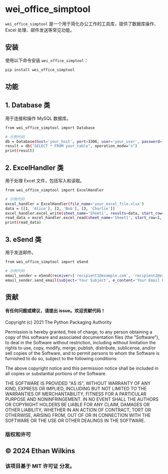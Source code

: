 # wei_office_simptool

`wei_office_simptool` 是一个用于简化办公工作的工具库，提供了数据库操作、Excel 处理、邮件发送等常见功能。

## 安装

使用以下命令安装 `wei_office_simptool`：

```bash
pip install wei_office_simptool
```

## 功能

## 1. Database 类
用于连接和操作 MySQL 数据库。
```bash
from wei_office_simptool import Database

# 示例代码
db = Database(host='your_host', port=3306, user='your_user', password='your_password', db='your_database')
result = db("SELECT * FROM your_table", operation_mode="s")
print(result)
```
## 2. ExcelHandler 类
用于处理 Excel 文件，包括写入和读取。

```bash
from wei_office_simptool import ExcelHandler

# 示例代码
excel_handler = ExcelHandler(file_name='your_excel_file.xlsx')
data = [[1, 'Alice'], [2, 'Bob'], [3, 'Charlie']]
excel_handler.excel_write(sheet_name='Sheet1', results=data, start_row=1, start_col=1, end_row=3, end_col=2)
read_data = excel_handler.excel_read(sheet_name='Sheet1', start_row=1, start_col=1, end_row=3, end_col=2)
print(read_data)
```
## 3. eSend 类
用于发送邮件。

```bash
from wei_office_simptool import eSend

# 示例代码
email_sender = eSend(receiver=['recipient1@example.com', 'recipient2@example.com'])
email_sender.send_email(subject='Your Subject', e_content='Your Email Content', file_paths=['/path/to/file/'], file_names=['attachment.txt'])
```

## 贡献
#### 有任何问题或建议，请提出 issue。欢迎贡献代码！

Copyright (c) 2021 The Python Packaging Authority
 
Permission is hereby granted, free of charge, to any person obtaining a copy
of this software and associated documentation files (the "Software"), to deal
in the Software without restriction, including without limitation the rights
to use, copy, modify, merge, publish, distribute, sublicense, and/or sell
copies of the Software, and to permit persons to whom the Software is
furnished to do so, subject to the following conditions:
 
The above copyright notice and this permission notice shall be included in all
copies or substantial portions of the Software.
 
THE SOFTWARE IS PROVIDED "AS IS", WITHOUT WARRANTY OF ANY KIND, EXPRESS OR
IMPLIED, INCLUDING BUT NOT LIMITED TO THE WARRANTIES OF MERCHANTABILITY,
FITNESS FOR A PARTICULAR PURPOSE AND NONINFRINGEMENT. IN NO EVENT SHALL THE
AUTHORS OR COPYRIGHT HOLDERS BE LIABLE FOR ANY CLAIM, DAMAGES OR OTHER
LIABILITY, WHETHER IN AN ACTION OF CONTRACT, TORT OR OTHERWISE, ARISING FROM,
OUT OF OR IN CONNECTION WITH THE SOFTWARE OR THE USE OR OTHER DEALINGS IN THE
SOFTWARE.
### 版权和许可
## © 2024 Ethan Wilkins

### 该项目基于 MIT 许可证 分发。
